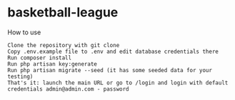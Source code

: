 # basketball-league

How to use

    Clone the repository with git clone
    Copy .env.example file to .env and edit database credentials there
    Run composer install
    Run php artisan key:generate
    Run php artisan migrate --seed (it has some seeded data for your testing)
    That's it: launch the main URL or go to /login and login with default credentials admin@admin.com - password

